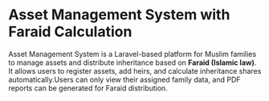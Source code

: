 # Asset Management System with Faraid Calculation
Asset Management System is a Laravel-based platform for Muslim families to manage assets and distribute inheritance based on **Faraid (Islamic law)**. It allows users to register assets, add heirs, and calculate inheritance shares automatically.Users can only view their assigned family data, and PDF reports can be generated for Faraid distribution.
